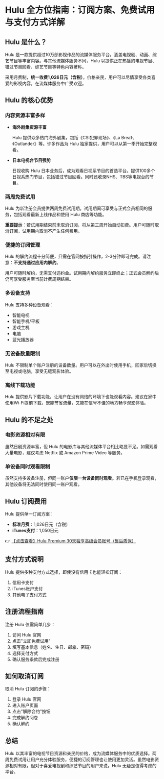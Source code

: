 # Hulu 全方位指南：订阅方案、免费试用与支付方式详解

## Hulu 是什么？

Hulu 是一款提供超过10万部影视作品的流媒体服务平台，涵盖电视剧、动画、综艺节目等丰富内容。与其他流媒体服务不同，Hulu 以提供正在热播的电视节目、错过节目回看、综艺节目等特色内容著称。

采用月费制，**统一收费1,026日元（含税）**。价格亲民，用户可以尽情享受各类喜爱的影视内容，在流媒体服务中广受欢迎。

## Hulu 的核心优势

### 内容资源丰富多样

- **海外剧集资源丰富**
  
  Hulu 提供众多热门海外剧集，包括《CSI犯罪现场》、《La Brea》、《Outlander》等。许多作品为 Hulu 独家提供，用户可以从第一季开始完整观看。

- **日本电视台节目强势**
  
  日视收购 Hulu 日本业务后，成为观看日视系节目的首选平台。提供100多个日视系热门节目，包括错过节目回看。同时还收录NHS、TBS等电视台的节目。

### 两周免费试用

Hulu 为新注册会员提供两周免费试用期。试用期间可享受与正式会员相同的服务，包括观看最新上线作品和使用 Hulu 商店等功能。

**重要提示**：若试用期结束前未取消订阅，将从第三周开始自动扣费。用户可随时取消订阅，试用期内取消不产生任何费用。

### 便捷的订阅管理

Hulu 的解约流程十分简便，只需在官网按指引操作，2-3分钟即可完成。请注意：**不支持通过应用内解约**。

用户可随时解约，无需支付违约金。试用期内解约服务立即终止；正式会员解约后仍可享受服务至当前计费周期结束。

### 多设备支持

Hulu 支持多种设备观看：
- 智能电视
- 智能手机/平板
- 游戏主机
- 电脑
- 蓝光播放器

### 无设备数量限制

Hulu 不限制单个账户注册的设备数量。用户可以在外出时使用手机，回家后切换至电视或电脑，享受无缝观影体验。

### 离线下载功能

Hulu 提供影片下载功能，让用户在没有网络的环境下也能观看内容。建议在家中使用Wi-Fi提前下载，既能节省流量，又能在信号不佳的地方畅享观影体验。

## Hulu 的不足之处

### 电影资源相对有限

虽然日剧资源丰富，但 Hulu 的电影库与其他流媒体平台相比略显不足。如需观看大量电影，建议考虑 Netflix 或 Amazon Prime Video 等服务。

### 单设备同时观看限制

虽然支持多设备注册，但同一账户**仅限一台设备同时观看**。若已在手机登录观看，其他设备将无法同时使用同一账户观看。

## Hulu 订阅费用

Hulu 提供单一订阅方案：
- **标准月费**：1,026日元（含税）
- **iTunes支付**：1,050日元

👉 [【点击查看】Hulu Premium 30天独享高级会员账号（售后质保）](https://bit.ly/HuLu_vip)

## 支付方式说明

Hulu 提供多种支付方式选择，即使没有信用卡也能轻松订阅：
1. 信用卡支付
2. iTunes账户支付
3. 其他电子支付方式

## 注册流程指南

注册 Hulu 仅需简单几步：
1. 访问 Hulu 官网
2. 点击"立即免费试用"
3. 填写基本信息（姓名、生日、邮箱、密码）
4. 选择支付方式
5. 确认服务条款后完成注册

## 如何取消订阅

取消 Hulu 订阅的步骤：
1. 登录 Hulu 官网
2. 进入账户页面
3. 点击"解除合约"按钮
4. 完成解约问卷
5. 确认解约

## 总结

Hulu 以其丰富的电视节目资源和亲民的价格，成为流媒体服务中的优质选择。两周免费试用让用户充分体验服务，便捷的订阅管理也让使用更加灵活。虽然电影资源相对有限，但对于喜爱电视剧和综艺节目的用户来说，Hulu 无疑是值得考虑的平台。